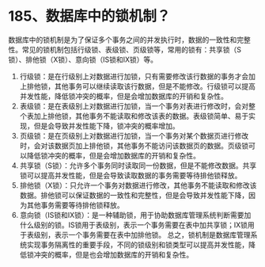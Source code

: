 # 185、数据库中的锁机制？

数据库中的锁机制是为了保证多个事务之间的并发执行时，数据的一致性和完整性。常见的锁机制包括行级锁、表级锁、页级锁等，常用的锁有：共享锁（S锁）、排他锁（X锁）、意向锁（IS锁和IX锁）等。

1. 行级锁：是在行级别上对数据进行加锁，只有需要修改该行数据的事务才会加上排他锁，其他事务可以继续读取该行数据，但是不能修改。行级锁可以提高并发性能，降低锁冲突的概率，但是会增加数据库的开销和复杂性。
2. 表级锁：是在表级别上对数据进行加锁，当一个事务对表进行修改时，会对整个表加上排他锁，其他事务不能读取和修改该表的数据。表级锁简单、易于实现，但是会导致并发性能下降，锁冲突的概率增加。
3. 页级锁：是在页级别上对数据进行加锁，当一个事务对某个数据页进行修改时，会对该数据页加上排他锁，其他事务不能访问该数据页的数据。页级锁可以降低锁冲突的概率，但是会增加数据库的开销和复杂性。
4. 共享锁（S锁）：允许多个事务同时读取同一份数据，但是不能修改数据。共享锁可以提高并发性能，但是会导致读取数据的事务需要等待排他锁释放。
5. 排他锁（X锁）：只允许一个事务对数据进行修改，其他事务不能读取和修改该数据。排他锁可以保证数据的一致性和完整性，但是会导致并发性能下降，因为其他事务需要等待排他锁释放。
6. 意向锁（IS锁和IX锁）：是一种辅助锁，用于协助数据库管理系统判断需要加什么级别的锁。IS锁用于表级别，表示一个事务需要在表中加共享锁；IX锁用于表级别，表示一个事务需要在表中加排他锁。 总之，锁机制是数据库管理系统实现事务隔离性的重要手段，不同的锁级别和锁类型可以提高并发性能，降低锁冲突的概率，但是也会增加数据库的开销和复杂性。 
